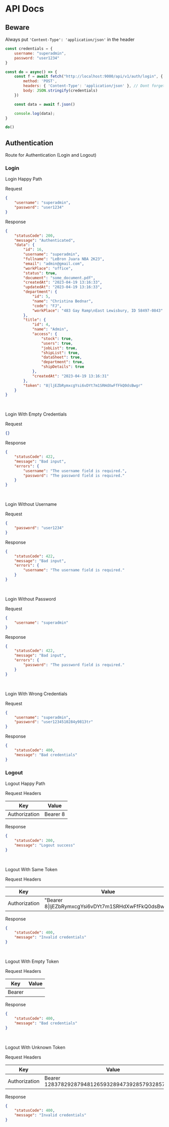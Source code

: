 # API Docs

## Beware
Always put `'Content-Type': 'application/json'` in the header
```js
const credentials = {
    username: "superadmin",
    password: "user1234"
}

const do = async() => {
    const f = await fetch("http://localhost:9000/api/v1/auth/login", {
        method: 'POST',
        headers: { 'Content-Type': 'application/json' }, // Dont forget, or else you will get 422 errors
        body: JSON.stringify(credentials)
    })

    const data = await f.json()

    console.log(data);
}

do()
```

## Authentication
Route for Authentication (Login and Logout)

### Login

Login Happy Path

Request
```json
{
    "username": "superadmin",
    "password": "user1234"
}
```

Response
```json
{
    "statusCode": 200,
    "message": "Authenticated",
    "data": {
        "id": 16,
        "username": "superadmin",
        "fullname": "LeBron Juara NBA 2K23",
        "email": "admin@gmail.com",
        "workPlace": "office",
        "status": true,
        "document": "some_document.pdf",
        "createdAt": "2023-04-19 13:16:33",
        "updatedAt": "2023-04-19 13:16:33",
        "department": {
            "id": 5,
            "name": "Christina Bednar",
            "code": "FJ",
            "workPlace": "483 Gay Ramp\nEast Lewisbury, ID 58497-0843"
        },
        "title": {
            "id": 4,
            "name": "Admin",
            "access": {
                "stock": true,
                "users": true,
                "jobList": true,
                "shipList": true,
                "dataSheet": true,
                "department": true,
                "shipDetails": true
            },
            "createdAt": "2023-04-19 13:16:31"
        },
        "token": "8|ljEZbRymxcgYsi6vDYt7m1SRHdXwFfFkQ0dsBwgr"
    }
}
```
<br>

Login With Empty Credentials

Request
```json
{}
```

Response
```json
{
    "statusCode": 422,
    "message": "Bad input",
    "errors": {
        "username": "The username field is required.",
        "password": "The password field is required."
    }
}
```
<br>

Login Without Username

Request
```json
{
    "password": "user1234"
}
```

Response
```json
{
    "statusCode": 422,
    "message": "Bad input",
    "errors": {
        "username": "The username field is required."
    }
}
```
<br>

Login Without Password

Request
```json
{
    "username": "superadmin"
}
```

Response
```json
{
    "statusCode": 422,
    "message": "Bad input",
    "errors": {
        "password": "The password field is required."
    }
}
```
<br>

Login With Wrong Credentials

Request
```json
{
    "username": "superadmin",
    "password": "user1234510284y9813tr"
}
```

Response
```json
{
    "statusCode": 400,
    "message": "Bad credentials"
}
```

### Logout

Logout Happy Path

Request Headers

| Key            | Value                                             |
| -------------  | ------------------------------------------------- |
| Authorization  | Bearer 8|ljEZbRymxcgYsi6vDYt7m1SRHdXwFfFkQ0dsBwgr |


Response
```json
{
    "statusCode": 200,
    "message": "Logout success"
}
```
<br>

Logout With Same Token

Request Headers

| Key            | Value                                             |
| -------------  | ------------------------------------------------- |
| Authorization  | "Bearer 8\|ljEZbRymxcgYsi6vDYt7m1SRHdXwFfFkQ0dsBwgr" |


Response
```json
{
    "statusCode": 400,
    "message": "Invalid credentials"
}
```
<br>

Logout With Empty Token

Request Headers

| Key            | Value                                             |
| -------------  | ------------------------------------------------- |
| Bearer  |  |

Response

```json
{
    "statusCode": 400,
    "message": "Bad credentials"
}
```
<br>

Logout With Unknown Token

Request Headers

| Key            | Value                                             |
| -------------  | ------------------------------------------------- |
| Authorization  | Bearer 128378292879481265932894739285793285792359 |

Response

```json
{
    "statusCode": 400,
    "message": "Invalid credentials"
}
```